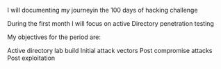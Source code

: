 I will documenting my journeyin the 100 days of hacking challenge 

During the first month I will focus on  active Directory penetration testing 

My objectives for the period are:

Active directory lab build
Initial attack vectors
Post compromise attacks
Post exploitation 
